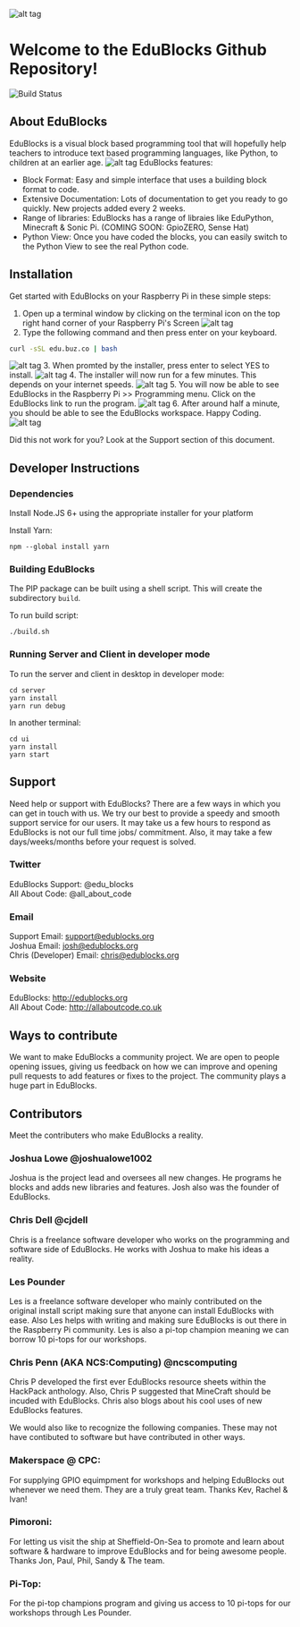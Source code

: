 ![alt tag](edublocks-header.png)

Welcome to the EduBlocks Github Repository!
===========================================
![Build Status](https://circleci.com/gh/AllAboutCode/EduBlocks.png?circle-token=:circle-token)

About EduBlocks
---------------
EduBlocks is a visual block based programming tool that will hopefully help teachers to introduce text based programming languages, like Python, to children at an earlier age.
![alt tag](slate1.png)
EduBlocks features:
* Block Format:
Easy and simple interface that uses a building block format to code.
* Extensive Documentation:
Lots of documentation to get you ready to go quickly. New projects added every 2 weeks.
* Range of libraries:
EduBlocks has a range of libraies like EduPython, Minecraft & Sonic Pi. (COMING SOON: GpioZERO, Sense Hat)
* Python View:
Once you have coded the blocks, you can easily switch to the Python View to see the real Python code.

Installation
------------
Get started with EduBlocks on your Raspberry Pi in these simple steps:

1. Open up a terminal window by clicking on the terminal icon on the top right hand corner of your Raspberry Pi's Screen
![alt tag](1.png)
2. Type the following command and then press enter on your keyboard.
```bash
curl -sSL edu.buz.co | bash
```
![alt tag](2.png)
3. When promted by the installer, press enter to select YES to install.
![alt tag](3.png)
4. The installer will now run for a few minutes. This depends on your internet speeds.
![alt tag](4.png)
5. You will now be able to see EduBlocks in the Raspberry Pi >> Programming menu. Click on the EduBlocks link to run the program.
![alt tag](5.png)
6. After around half a minute, you should be able to see the EduBlocks workspace. Happy Coding.
![alt tag](6.png)

Did this not work for you? Look at the Support section of this document.

Developer Instructions
----------------------

### Dependencies

Install Node.JS 6+ using the appropriate installer for your platform

Install Yarn:

    npm --global install yarn

### Building EduBlocks

The PIP package can be built using a shell script. This will create the subdirectory `build`.

To run build script:

    ./build.sh

### Running Server and Client in developer mode

To run the server and client in desktop in developer mode:

    cd server
    yarn install
    yarn run debug

In another terminal:

    cd ui
    yarn install
    yarn start

Support
-------

Need help or support with EduBlocks? There are a few ways in which you can get in touch with us. We try our best to provide a speedy and smooth support service for our users. It may take us a few hours to respond as EduBlocks is not our full time jobs/ commitment. Also, it may take a few days/weeks/months before your request is solved.

### Twitter

EduBlocks Support: @edu_blocks
<br>
All About Code: @all_about_code

### Email

Support Email: support@edublocks.org
<br>
Joshua Email: josh@edublocks.org
<br>
Chris (Developer) Email: chris@edublocks.org

### Website

EduBlocks: http://edublocks.org
<br>
All About Code: http://allaboutcode.co.uk

Ways to contribute
-----------

We want to make EduBlocks a community project. We are open to people opening issues, giving us feedback on how we can improve and opening pull requests to add features or fixes to the project. The community plays a huge part in EduBlocks.

Contributors
-----------

Meet the contributers who make EduBlocks a reality.

### Joshua Lowe @joshualowe1002

Joshua is the project lead and oversees all new changes. He programs he blocks and adds new libraries and features. Josh also was the founder of EduBlocks.

### Chris Dell @cjdell

Chris is a freelance software developer who works on the programming and software side of EduBlocks. He works with Joshua to make his ideas a reality.

### Les Pounder

Les is a freelance software developer who mainly contributed on the original install script making sure that anyone can install EduBlocks with ease. Also Les helps with writing and making sure EduBlocks is out there in the Raspberry Pi community. Les is also a pi-top champion meaning we can borrow 10 pi-tops for our workshops.

### Chris Penn (AKA NCS:Computing) @ncscomputing

Chris P developed the first ever EduBlocks resource sheets within the HackPack anthology. Also, Chris P suggested that MineCraft should be incuded with EduBlocks. Chris also blogs about his cool uses of new EduBlocks features.

We would also like to recognize the following companies. These may not have contibuted to software but have contributed in other ways.

### Makerspace @ CPC:
For supplying GPIO equimpment for workshops and helping EduBlocks out whenever we need them. They are a truly great team. Thanks Kev, Rachel & Ivan!

### Pimoroni:
For letting us visit the ship at Sheffield-On-Sea to promote and learn about software & hardware to improve EduBlocks and for being awesome people. Thanks Jon, Paul, Phil, Sandy & The team.

### Pi-Top:
For the pi-top champions program and giving us access to 10 pi-tops for our workshops through Les Pounder.








